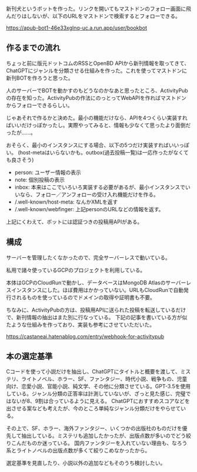 新刊犬というボットを作った。リンクを開いてもマストドンのフォロー画面に飛んだりはしないが、以下のURLをマストドンで検索するとフォローできる。

https://apub-bot1-46e33xglnq-uc.a.run.app/user/bookbot


## 作るまでの流れ
ちょっと前に版元ドットコムのRSSとOpenBD APIから新刊情報を取ってきて、ChatGPTにジャンルを分類させる仕組みを作った。これを使ってマストドンに新刊BOTを作ろうと思った。

人のサーバーでBOTを動かすのもどうなのかなあと思ったところ、ActivityPubの存在を知った。ActivityPubの作法にのっとってWebAPIを作ればマストドンからフォローできるらしい。

じゃあそれで作るかと決めた。最小の機能だけなら、APIを4つくらい実装すればいいだけっぽかったし。実際やってみると、情報も少なくて思ったより面倒だったが……。

おそらく、最小のインスタンスにする場合、以下の5つだけ実装すればいいっぽい。
(host-metaはいらないかも。outbox(過去投稿一覧)は一応作ったがなくても良さそう)

- person: ユーザー情報の表示
- note: 個別投稿の表示
- inbox: 本来はここでいろいろ実装する必要があるが、最小インスタンスでいいなら、フォロー／アンフォローの受け入れ機能だけを作る。
- /.well-known/host-meta: なんかXMLを返す
- /.well-known/webfinger: 上記personのURLなどの情報を返す。

上記にくわえて、ボットには認証つきの投稿用APIがある。


## 構成
サーバーを管理したくなかったので、完全サーバーレスで動いている。

私用で諸々使っているGCPのプロジェクトを利用している。

本体はGCPのCloudRunで動かし、データベースはMongoDB Atlasのサーバーレスインスタンスにした。ほぼ費用はかかっていない。URLもCloudRunで自動発行されるものを使っているのでドメインの取得や証明書も不要。

ちなみに、ActivityPubの方は、投稿用APIに送られた投稿を転送しているだけで、新刊情報の抽出はまた別に行なっている。
下記の記事を書いている方が似たような仕組みを作っており、実装も参考にさせていただいた。

https://castaneai.hatenablog.com/entry/webhook-for-activitypub 


## 本の選定基準
Cコードを使って小説だけを抽出し、ChatGPTにタイトルと概要を渡して、ミステリ、ライトノベル、ホラー、SF、ファンタジー、時代小説、戦争もの、児童向け、恋愛小説、官能小説、純文学、その他に分類させている。GPT-3.5を使用している。ジャンル分類の正答率は計測していないが、ざっと見た感じ、完璧ではないが8、9割は合っているように見える。
ChatGPTにおすすめスコアなどを出させる案なども考えたが、今のところ単純なジャンル分類だけをやらせている。

その上で、SF、ホラー、海外ファンタジー、いくつかの出版社のものだけを優先して抽出している。ミステリも追加したかったが、出版点数が多いのでどう絞りこんだものか迷っている。
国内ファンタジーを入れていない理由も、なろう系とライトノベルの出版点数が多くて絞りこめなかったから。

選定基準を見直したり、小説以外の追加などもそのうち検討したい。
